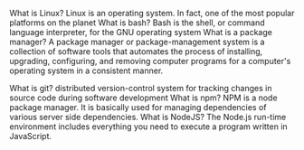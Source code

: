 What is Linux?
    Linux is an operating system. In fact, one of the most popular platforms on the planet
What is bash?
    Bash is the shell, or command language interpreter, for the GNU operating system
What is a package manager?
    A package manager or package-management system is a collection of software tools that automates the process of installing, upgrading, configuring, and removing computer programs for a computer's operating system in a consistent manner.

What is git?
    distributed version-control system for tracking changes in source code during software development
What is npm?
    NPM is a node package manager. It is basically used for managing dependencies of various server side dependencies.
What is NodeJS?
    The Node.js run-time environment includes everything you need to execute a program written in JavaScript.